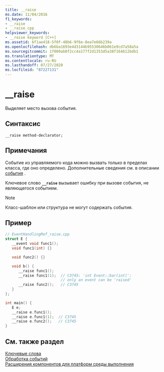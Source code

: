 ```yaml
---
title: __raise
ms.date: 11/04/2016
f1_keywords:
- __raise
- __raise_cpp
helpviewer_keywords:
- __raise keyword [C++]
ms.assetid: 6f1ae418-5f0f-48b6-9f6e-8ea7e66b239a
ms.openlocfilehash: db6ba1693e4d3144b95530646b061e9cd7a58a5a
ms.sourcegitcommit: 1f009ab0f2cc4a177f2d1353d5a38f164612bdb1
ms.translationtype: MT
ms.contentlocale: ru-RU
ms.lasthandoff: 07/27/2020
ms.locfileid: "87227131"
---
```

# <a name="__raise"></a>__raise

Выделяет место вызова события.

## <a name="syntax"></a>Синтаксис

```
__raise method-declarator;
```

## <a name="remarks"></a>Примечания

Событие из управляемого кода можно вызвать только в пределах класса, где оно определено. Дополнительные сведения см. в описании [события](../extensions/event-cpp-component-extensions.md) .

Ключевое слово **`__raise`** вызывает ошибку при вызове события, не являющегося событием.

> [!NOTE]
> Класс-шаблон или структура не могут содержать события.

## <a name="example"></a>Пример

```cpp
// EventHandlingRef_raise.cpp
struct E {
   __event void func1();
   void func1(int) {}

   void func2() {}

   void b() {
      __raise func1();
      __raise func1(1);  // C3745: 'int Event::bar(int)':
                         // only an event can be 'raised'
      __raise func2();   // C3745
   }
};

int main() {
   E e;
   __raise e.func1();
   __raise e.func1(1);  // C3745
   __raise e.func2();   // C3745
}
```

## <a name="see-also"></a>См. также раздел

[Ключевые слова](../cpp/keywords-cpp.md)<br/>
[Обработка событий](../cpp/event-handling.md)<br/>
[Расширения компонентов для платформ среды выполнения](../extensions/component-extensions-for-runtime-platforms.md)
